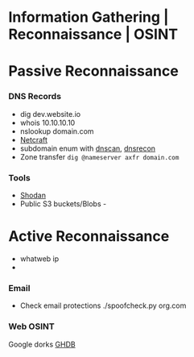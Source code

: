 # Information Gathering | Reconnaissance | OSINT
# Passive Reconnaissance
### DNS Records
- dig dev.website.io
- whois 10.10.10.10
- nslookup domain.com
- [Netcraft](https://searchdns.netcraft.com)
- subdomain enum with [dnscan](https://github.com/rbsec/dnscan), [dnsrecon](https://github.com/darkoperator/dnsrecon)
- Zone transfer `dig @nameserver axfr domain.com`

### Tools
- [Shodan](https://www.shodan.io)
- Public S3 buckets/Blobs - []()

# Active Reconnaissance
- whatweb ip
-

### Email
- Check email protections ./spoofcheck.py org.com

### Web OSINT
Google dorks [GHDB](https://www.exploit-db.com/google-hacking-database)
